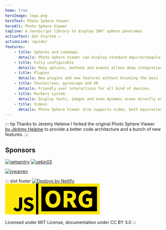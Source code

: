 ```yaml
---
home: true
heroImage: logo.png
heroText: Photo Sphere Viewer
heroAlt: Photo Sphere Viewer
tagline: A JavaScript library to display 360° sphere panoramas
actionText: Get Started →
actionLink: /guide/
features:
    - title: Spheres and cubemaps
      details: Photo Sphere Viewer can display standard equirectangular panoramas and also cubemaps.
    - title: Fully configurable
      details: Many options, methods and events allows deep integration in your website/app.
    - title: Plugins
      details: New plugins add new features without bloating the main library.
    - title: Touchscreen, gyroscope and VR
      details: Friendly user interactions for all kind of devices.
    - title: Markers system
      details: Display texts, images and even dynamic areas directly on your photos.
    - title: Videos
      details: Photo Sphere Viewer also supports video, both equirectangular and cubemaps.
---
```


<Announcements/>

::: tip Thanks to Jéremy Heleine
I forked the original Photo Sphere Viewer [by Jérémy Heleine](http://jeremyheleine.me) to provide a better code architecture and a bunch of new features.
:::

<div class="sponsors">

## Sponsors

<!-- monthly -->
[![getsentry](https://avatars.githubusercontent.com/u/1396951?s=200)](https://github.com/getsentry 'Sentry')
[![vekin03](https://avatars.githubusercontent.com/u/3709747?s=200)](https://github.com/vekin03 'Kevin M. Vuilleumier')
<!-- one time -->
[![jywarren](https://avatars.githubusercontent.com/u/24359?s=200)](https://github.com/jywarren 'Jeffrey Warren')

</div>

::: slot footer
[![Deploys by Netlify](https://www.netlify.com/v3/img/components/netlify-color-accent.svg)](https://www.netlify.com)
[![js.org](./images/js.org.svg)](https://js.org)

Licensed under MIT License, documentation under CC BY 3.0
:::
